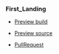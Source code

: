 ### First_Landing
- [Preview build](https://mag1ckdrak0n.github.io/first_landing/build)
- [Preview source](https://mag1ckdrak0n.github.io/first_landing/build)

- [PullRequest](https://github.com/mag1ckdrak0n/uber_eats/compare/master...gh-pages)
